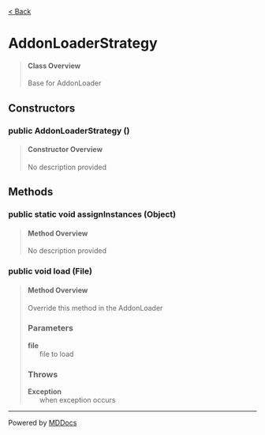 [< Back](README.md)
# AddonLoaderStrategy #
>#### Class Overview ####
>Base for AddonLoader
## Constructors ##
### public AddonLoaderStrategy () ###
>#### Constructor Overview ####
>No description provided
>
## Methods ##
### public static void assignInstances (Object) ###
>#### Method Overview ####
>No description provided
>
### public void load (File) ###
>#### Method Overview ####
>Override this method in the AddonLoader
>
>### Parameters ###
>**file**<br />
>&nbsp;&nbsp;&nbsp;&nbsp;&nbsp;&nbsp;file to load
>
>### Throws ###
>**Exception**<br />
>&nbsp;&nbsp;&nbsp;&nbsp;&nbsp;&nbsp;when exception occurs
>

---
Powered by [MDDocs](https://github.com/VRCube/MDDocs)